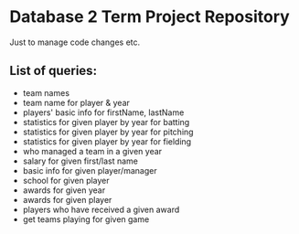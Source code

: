 # Database 2 Term Project Repository

Just to manage code changes etc.

## List of queries:

* team names
* team name for player & year
* players' basic info for firstName, lastName
* statistics for given player by year for batting
* statistics for given player by year for pitching
* statistics for given player by year for fielding
* who managed a team in a given year
* salary for given first/last name
* basic info for given player/manager
* school for given player
* awards for given year
* awards for given player
* players who have received a given award
* get teams playing for given game
